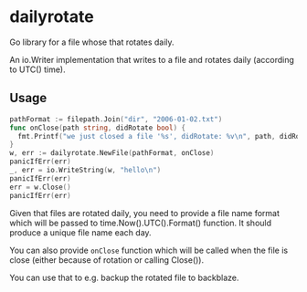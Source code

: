 # dailyrotate

Go library for a file whose that rotates daily.

An io.Writer implementation that writes to a file
and rotates daily (according to UTC() time).

## Usage

```go
pathFormat := filepath.Join("dir", "2006-01-02.txt")
func onClose(path string, didRotate bool) {
  fmt.Printf("we just closed a file '%s', didRotate: %v\n", path, didRotate)
}
w, err := dailyrotate.NewFile(pathFormat, onClose)
panicIfErr(err)
_, err = io.WriteString(w, "hello\n")
panicIfErr(err)
err = w.Close()
panicIfErr(err)
```

Given that files are rotated daily, you need to provide
a file name format which will be passed to time.Now().UTC().Format()
function. It should produce a unique file name each day.

You can also provide `onClose` function which will be called
when the file is close (either because of rotation or calling Close()).

You can use that to e.g. backup the rotated file to backblaze.